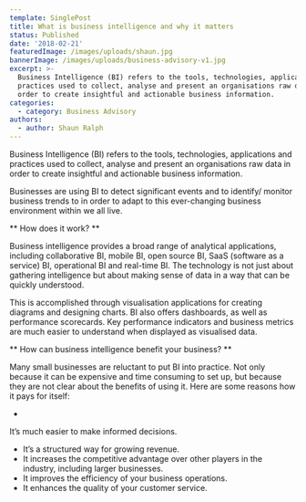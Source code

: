 ```yaml
---
template: SinglePost
title: What is business intelligence and why it matters
status: Published
date: '2018-02-21'
featuredImage: /images/uploads/shaun.jpg
bannerImage: /images/uploads/business-advisory-v1.jpg
excerpt: >-
  Business Intelligence (BI) refers to the tools, technologies, applications and
  practices used to collect, analyse and present an organisations raw data in
  order to create insightful and actionable business information.
categories:
  - category: Business Advisory
authors:
  - author: Shaun Ralph
---
```


Business Intelligence (BI) refers to the tools, technologies, applications and practices used to collect, analyse and present an organisations raw data in order to create insightful and actionable business information.

Businesses are using BI to detect significant events and to identify/ monitor business trends to in order to adapt to this ever-changing business environment within we all live.

**
How does it work?
**

Business intelligence provides a broad range of analytical applications, including collaborative BI, mobile BI, open source BI, SaaS (software as a service) BI, operational BI and real-time BI. The technology is not just about gathering intelligence but about making sense of data in a way that can be quickly understood.

This is accomplished through visualisation applications for creating diagrams and designing charts. BI also offers dashboards, as well as performance scorecards. Key performance indicators and business metrics are much easier to understand when displayed as visualised data.

**
How can business intelligence benefit your business?
**

Many small businesses are reluctant to put BI into practice. Not only because it can be expensive and time consuming to set up, but because they are not clear about the benefits of using it. Here are some reasons how it pays for itself:

-

It’s much easier to make informed decisions.

- It’s a structured way for growing revenue.
- It increases the competitive advantage over other players in the industry, including larger businesses.
- It improves the efficiency of your business operations.
- It enhances the quality of your customer service.
